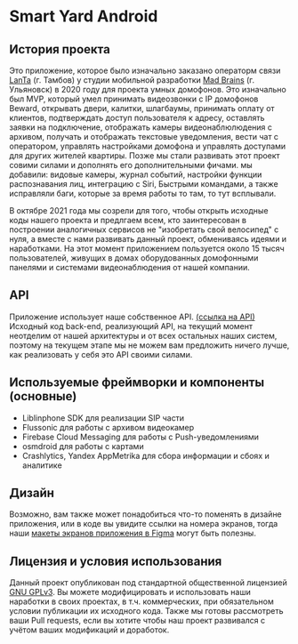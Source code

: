 # Smart Yard Android

## История проекта
Это приложение, которое было изначально заказано операторм связи [LanTa](https://www.lanta-net.ru) (г. Тамбов) у студии мобильной разработки [Mad Brains](https://madbrains.ru/) (г. Ульяновск) в 2020 году для проекта умных домофонов. Это изначально был MVP, который умел принимать видеозвонки с IP домофонов Beward, открывать двери, калитки, шлагбаумы, принимать оплату от клиентов, подтверждать доступ пользователя к адресу, оставлять заявки на подключение, отображать камеры видеонаблюлюдения с архивом, получать и отображать текстовые уведомления, вести чат с оператором, управлять настройками домофона и управлять доступами для других жителей квартиры.
Позже мы стали развивать этот проект совими силами и дополнять его дополнительными фичами. мы добавили: видовые камеры, журнал событий, настройки функции распознавания лиц, интеграцию с Siri, Быстрыми командами, а также исправляли баги, которые за время работы то там, то тут всплывали.

В октябре 2021 года мы созрели для того, чтобы открыть исходные коды нашего проекта и предлгаем всем, кто заинтересован в построении аналогичных сервисов не "изобретать свой велосипед" с нуля, а вместе с нами развивать данный проект, обмениваясь идеями и наработками. На этот момент приложением пользуется около 15 тысяч пользователей, живущих в домах оборудованных домофонными панелями и системами видеонаблюдения от нашей компании.

## API
Приложение использует наше собственное API. [(ссылка на API)](https://rosteleset.github.io/ApplicationAPI/)
Исходный код back-end, реализующий API, на текущий момент неотделим от нашей архитектуры и от всех остальных наших систем, поэтому на текущем этапе мы не можем вам предложить ничего лучше, как реализовать у себя это API своими силами.

## Используемые фреймворки и компоненты (основные)
* Liblinphone SDK для реализации SIP части
* Flussonic для работы с архивом видеокамер 
* Firebase Cloud Messaging для работы с Push-уведомлениями
* osmdroid для работы с картами
* Crashlytics, Yandex AppMetrika для сбора информации и сбоях и аналитике

## Дизайн
Возможно, вам также может понадобиться что-то поменять в дизайне приложения, или в коде вы увидите ссылки на номера экранов, тогда наши [макеты экранов приложения в Figma](https://www.figma.com/file/bGLlEJbu8mVWY7gg4P0Hs2/%D0%9B%D0%B0%D0%BD%D1%82%D0%B0-App-(iOS%2BAndroid)-(Public-copy)?node-id=1377%3A0) могут быть полезны.

## Лицензия и условия использования
Данный проект опубликован под стандартной общественной лицензией [GNU GPLv3](https://www.gnu.org/licenses/gpl-3.0.html).
Вы можете модифицировать и использовать наши наработки в своих проектах, в т.ч. коммерческих, при обязательном условии публикации их исходного кода.
Также мы готовы рассмотреть ваши Pull requests, если вы хотите чтобы наш проект развивался с учётом ваших модификаций и доработок.
